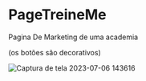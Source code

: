 # PageTreineMe

Pagina De Marketing de uma academia

(os botões são decorativos)


![Captura de tela 2023-07-06 143616](https://github.com/Prattiz/PageTreineMe/assets/135062914/d1fa647f-281a-4fe5-b70c-f7649edc5f85)
